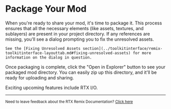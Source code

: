 # Package Your Mod

When you're ready to share your mod, it's time to package it.
This process ensures that all the necessary elements (like assets, textures, and sublayers) are present in your project directory.
If any references are missing, you'll see a dialog prompting you to fix the unresolved assets.

```{seealso}
See the [Fixing Unresolved Assets section](../toolkitinterface/remix-toolkitinterface-layouttab.md#fixing-unresolved-assets) for more information on the dialog in question.
```

Once packaging is complete, click the "Open in Explorer" button to see your packaged mod directory.
You can easily zip up this directory, and it'll be ready for uploading and sharing.

Exciting upcoming features include RTX I/O.

***
<sub> Need to leave feedback about the RTX Remix Documentation?  [Click here](https://github.com/NVIDIAGameWorks/rtx-remix/issues/new?assignees=nvdamien&labels=documentation%2Cfeedback%2Ctriage&projects=&template=documentation_feedback.yml&title=%5BDocumentation+feedback%5D%3A+) </sub>
